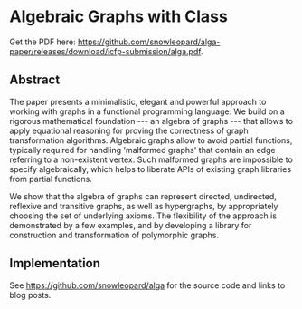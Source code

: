 # Algebraic Graphs with Class

Get the PDF here: https://github.com/snowleopard/alga-paper/releases/download/icfp-submission/alga.pdf.

## Abstract

The paper presents a minimalistic, elegant and powerful approach to working
with graphs in a functional programming language. We build on a rigorous
mathematical foundation --- an algebra of graphs --- that allows to apply
equational reasoning for proving the correctness of graph transformation
algorithms. Algebraic graphs allow to avoid partial functions, typically
required for handling 'malformed graphs' that contain an edge referring to
a non-existent vertex. Such malformed graphs are impossible to specify
algebraically, which helps to liberate APIs of existing graph libraries
from partial functions.

We show that the algebra of graphs can represent directed, undirected, reflexive
and transitive graphs, as well as hypergraphs, by appropriately choosing
the set of underlying axioms. The flexibility of the approach is
demonstrated by a few examples, and by developing a library for construction
and transformation of polymorphic graphs.

## Implementation

See https://github.com/snowleopard/alga for the source code and links to blog posts.
